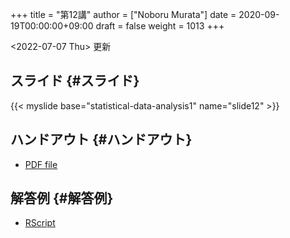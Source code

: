 +++
title = "第12講"
author = ["Noboru Murata"]
date = 2020-09-19T00:00:00+09:00
draft = false
weight = 1013
+++

<span class="timestamp-wrapper"><span class="timestamp">&lt;2022-07-07 Thu&gt; </span></span> 更新


## スライド {#スライド}

{{< myslide base="statistical-data-analysis1" name="slide12" >}}


## ハンドアウト {#ハンドアウト}

-   [PDF file](https://noboru-murata.github.io/statistical-data-analysis1/pdfs/slide12.pdf)


## 解答例 {#解答例}

-   [RScript](https://noboru-murata.github.io/statistical-data-analysis1/code/slide12.R)
